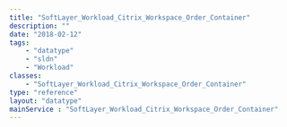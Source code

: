 ```yaml
---
title: "SoftLayer_Workload_Citrix_Workspace_Order_Container"
description: ""
date: "2018-02-12"
tags:
    - "datatype"
    - "sldn"
    - "Workload"
classes:
    - "SoftLayer_Workload_Citrix_Workspace_Order_Container"
type: "reference"
layout: "datatype"
mainService : "SoftLayer_Workload_Citrix_Workspace_Order_Container"
---
```

